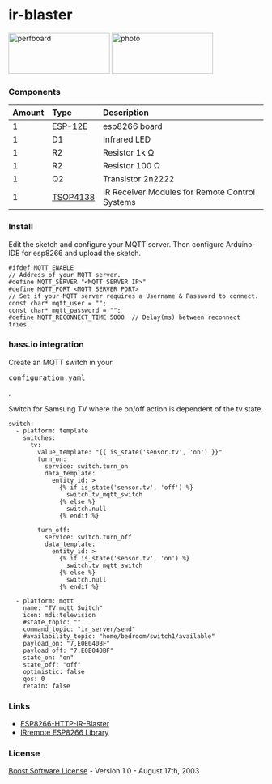 # ir-blaster

[<img src="https://spielhuus.github.io/greenhouse/perfboard.png" alt="perfboard" width="200" height="80">](https://spielhuus.github.io/ir-blaster/perfboard.png)
[<img src="https://spielhuus.github.io/greenhouse/perfboard.png" alt="photo" width="200" height="80">](https://spielhuus.github.io/ir-blaster/photo.jpg)

### Components

|Amount        | Type           | Description  |
|:------------- |:-------------|:-----|
| 1 | [ESP-12E](https://www.sparkfun.com/datasheets/Sensors/Temperature/DHT22.pdf)|esp8266 board|
| 1 | D1|Infrared LED|
|1 | R2|Resistor 1k Ω|
| 1 | R2|Resistor 100 Ω|
|1 | Q2|Transistor 2n2222|
|1 |[TSOP4138](https://spielhuus.github.io/ir-blaster/tsop45.pdf)|IR Receiver Modules for Remote Control Systems|

### Install

Edit the sketch and configure your MQTT server. Then configure Arduino-IDE for esp8266 and upload the sketch.

```
#ifdef MQTT_ENABLE
// Address of your MQTT server.
#define MQTT_SERVER "<MQTT SERVER IP>"
#define MQTT_PORT <MQTT SERVER PORT>
// Set if your MQTT server requires a Username & Password to connect.
const char* mqtt_user = "";
const char* mqtt_password = "";
#define MQTT_RECONNECT_TIME 5000  // Delay(ms) between reconnect tries.
```

### hass.io integration

Create an MQTT switch in your <pre>configuration.yaml</pre>.

Switch for Samsung TV where the on/off action is dependent of the tv state.

```
switch:
  - platform: template
    switches:
      tv:
        value_template: "{{ is_state('sensor.tv', 'on') }}"
        turn_on:
          service: switch.turn_on
          data_template:
            entity_id: >
              {% if is_state('sensor.tv', 'off') %}
                switch.tv_mqtt_switch
              {% else %}
                switch.null
              {% endif %}

        turn_off:
          service: switch.turn_off
          data_template:
            entity_id: >
              {% if is_state('sensor.tv', 'on') %}
                switch.tv_mqtt_switch
              {% else %}
                switch.null
              {% endif %}

  - platform: mqtt
    name: "TV mqtt Switch"
    icon: mdi:television
    #state_topic: ""
    command_topic: "ir_server/send"
    #availability_topic: "home/bedroom/switch1/available"
    payload_on: "7,E0E040BF"
    payload_off: "7,E0E040BF"
    state_on: "on"
    state_off: "off"
    optimistic: false
    qos: 0
    retain: false
```

### Links

* [ESP8266-HTTP-IR-Blaster](https://github.com/mdhiggins/ESP8266-HTTP-IR-Blaster)
* [IRremote ESP8266 Library](https://github.com/markszabo/IRremoteESP8266)

### License

[Boost Software License](http://www.boost.org/LICENSE_1_0.txt) - Version 1.0 - August 17th, 2003
